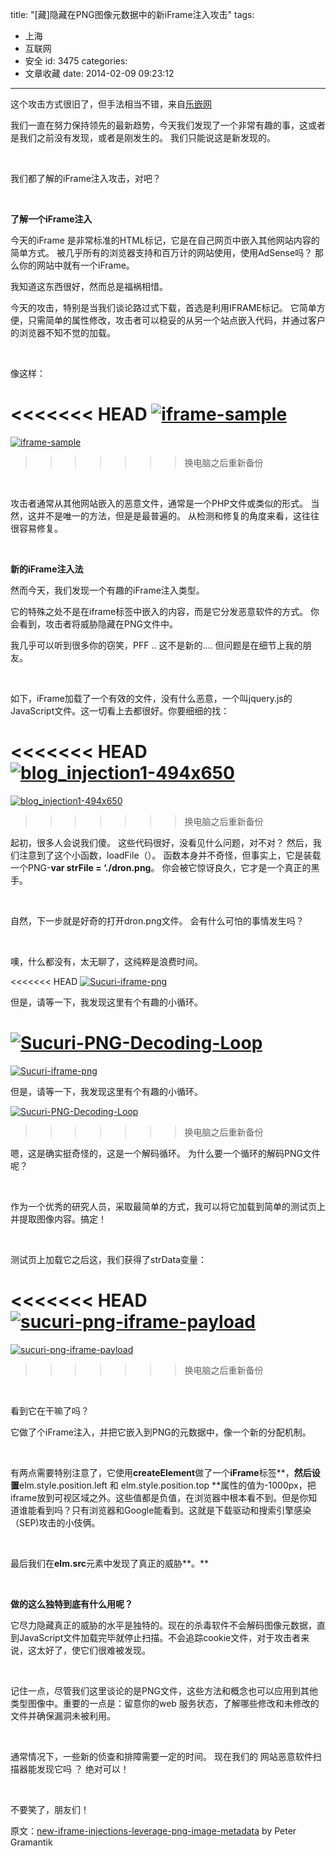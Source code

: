 title: "[藏]隐藏在PNG图像元数据中的新iFrame注入攻击"
tags:
  - 上海
  - 互联网
  - 安全
id: 3475
categories:
  - 文章收藏
date: 2014-02-09 09:23:12
---

这个攻击方式很旧了，但手法相当不错，来自[乐嵌网](http://www.lembed.com/new-iframe-injections-leverage-png-image-metadata/)

我们一直在努力保持领先的最新趋势，今天我们发现了一个非常有趣的事，这或者是我们之前没有发现，或者是刚发生的。 我们只能说这是新发现的。

&nbsp;

我们都了解的iFrame注入攻击，对吧？

&nbsp;

**了解一个iFrame注入**

今天的iFrame 是非常标准的HTML标记，它是在自己网页中嵌入其他网站内容的简单方式。 被几乎所有的浏览器支持和百万计的网站使用，使用AdSense吗？ 那么你的网站中就有一个iFrame。

我知道这东西很好，然而总是福祸相惜。

今天的攻击，特别是当我们谈论路过式下载，首选是利用IFRAME标记。 它简单方便，只需简单的属性修改，攻击者可以稳妥的从另一个站点嵌入代码，并通过客户的浏览器不知不觉的加载。

&nbsp;

像这样：

<<<<<<< HEAD
[![iframe-sample]({{BASE_PATH}}/images/3da10af5e9e3a897cf39927ee28a0106f297880a.png)](http://leaverimage.b0.upaiyun.com/2014/02/iframe-sample.png)
=======
[![iframe-sample](/images/3da10af5e9e3a897cf39927ee28a0106f297880a.png)](http://leaverimage.b0.upaiyun.com/2014/02/iframe-sample.png)
>>>>>>> 换电脑之后重新备份

&nbsp;

攻击者通常从其他网站嵌入的恶意文件，通常是一个PHP文件或类似的形式。 当然，这并不是唯一的方法，但是是最普遍的。 从检测和修复的角度来看，这往往很容易修复。

&nbsp;

**新的iFrame注入法**

然而今天，我们发现一个有趣的iFrame注入类型。

它的特殊之处不是在iframe标签中嵌入的内容，而是它分发恶意软件的方式。 你会看到，攻击者将威胁隐藏在PNG文件中。

我几乎可以听到很多你的窃笑，PFF .. 这不是新的…. 但问题是在细节上我的朋友。

&nbsp;

如下，iFrame加载了一个有效的文件，没有什么恶意，一个叫jquery.js的JavaScript文件。这一切看上去都很好。你要细细的找：

<<<<<<< HEAD
[![blog_injection1-494x650]({{BASE_PATH}}/images/7f64ba23d5fd4d5763ff921134e11beede62faeb.png)](http://leaverimage.b0.upaiyun.com/2014/02/blog_injection1-494x650.png)
=======
[![blog_injection1-494x650](/images/7f64ba23d5fd4d5763ff921134e11beede62faeb.png)](http://leaverimage.b0.upaiyun.com/2014/02/blog_injection1-494x650.png)
>>>>>>> 换电脑之后重新备份

起初，很多人会说我们傻。 这些代码很好，没看见什么问题，对不对？ 然后，我们注意到了这个小函数，loadFile（）。 函数本身并不奇怪，但事实上，它是装载一个PNG-**var strFile = ‘./dron.png**。 你会被它惊讶良久，它才是一个真正的黑手。

&nbsp;

自然，下一步就是好奇的打开dron.png文件。 会有什么可怕的事情发生吗？

&nbsp;

噢，什么都没有，太无聊了，这纯粹是浪费时间。

<<<<<<< HEAD
[![Sucuri-iframe-png]({{BASE_PATH}}/images/0d8a2bcd6d6e5a6ac87f8858fe8f0a81878d6bbc.png)](http://leaverimage.b0.upaiyun.com/2014/02/Sucuri-iframe-png.png)

但是，请等一下，我发现这里有个有趣的小循环。

[![Sucuri-PNG-Decoding-Loop]({{BASE_PATH}}/images/8c17a78234586bebb89f023d8023b6b69d9f574b.png)](http://leaverimage.b0.upaiyun.com/2014/02/Sucuri-PNG-Decoding-Loop.png)
=======
[![Sucuri-iframe-png](/images/0d8a2bcd6d6e5a6ac87f8858fe8f0a81878d6bbc.png)](http://leaverimage.b0.upaiyun.com/2014/02/Sucuri-iframe-png.png)

但是，请等一下，我发现这里有个有趣的小循环。

[![Sucuri-PNG-Decoding-Loop](/images/8c17a78234586bebb89f023d8023b6b69d9f574b.png)](http://leaverimage.b0.upaiyun.com/2014/02/Sucuri-PNG-Decoding-Loop.png)
>>>>>>> 换电脑之后重新备份

嗯，这是确实挺奇怪的，这是一个解码循环。 为什么要一个循环的解码PNG文件呢？

&nbsp;

作为一个优秀的研究人员，采取最简单的方式，我可以将它加载到简单的测试页上 并提取图像内容。搞定！

&nbsp;

测试页上加载它之后这，我们获得了strData变量：

<<<<<<< HEAD
[![sucuri-png-iframe-payload]({{BASE_PATH}}/images/4a1a1266a40ff50c6d0328eea9c9e849e043ae05.png)](http://leaverimage.b0.upaiyun.com/2014/02/sucuri-png-iframe-payload.png)
=======
[![sucuri-png-iframe-payload](/images/4a1a1266a40ff50c6d0328eea9c9e849e043ae05.png)](http://leaverimage.b0.upaiyun.com/2014/02/sucuri-png-iframe-payload.png)
>>>>>>> 换电脑之后重新备份

&nbsp;

看到它在干嘛了吗？

它做了个iFrame注入，并把它嵌入到PNG的元数据中，像一个新的分配机制。

&nbsp;

有两点需要特别注意了，它使用**createElement**做了一个**iFrame**标签**，**然后设置**elm.style.position.left 和 elm.style.position.top **属性的值为-1000px，把iframe放到可视区域之外。这些值都是负值，在浏览器中根本看不到。但是你知道谁能看到吗？只有浏览器和Google能看到。这就是下载驱动和搜索引擎感染（SEP)攻击的小伎俩。

&nbsp;

最后我们在**elm.src**元素中发现了真正的威胁**。**

&nbsp;

**做的这么独特到底有什么用呢？**

它尽力隐藏真正的威胁的水平是独特的。现在的杀毒软件不会解码图像元数据，直到JavaScript文件加载完毕就停止扫描。不会追踪cookie文件，对于攻击者来说，这太好了，使它们很难被发现。

&nbsp;

记住一点，尽管我们这里谈论的是PNG文件，这些方法和概念也可以应用到其他类型图像中。重要的一点是：留意你的web 服务状态，了解哪些修改和未修改的文件并确保漏洞未被利用。

&nbsp;

通常情况下，一些新的侦查和排障需要一定的时间。 现在我们的 网站恶意软件扫描器能发现它吗 ？ 绝对可以！

&nbsp;

不要笑了，朋友们！

原文：[new-iframe-injections-leverage-png-image-metadata](http://blog.sucuri.net/2014/02/new-iframe-injections-leverage-png-image-metadata.html) by Peter Gramantik